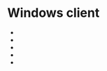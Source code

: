 # Windows client

- [](https://github.com/jithurjacob/Windows-10-Toast-Notifications)
- [](https://github.com/chriskiehl/Gooey)
- [](https://stackoverflow.com/questions/16573051/sound-alarm-when-code-finishes/16573339#16573339)
- [](https://towardsdatascience.com/create-desktop-notifier-application-using-python-fb3b7b2c3cf3)
- [](https://github.com/huggingface/knockknock#email)
